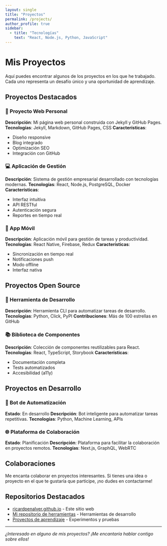 ```yaml
---
layout: single
title: "Proyectos"
permalink: /projects/
author_profile: true
sidebar:
  - title: "Tecnologías"
    text: "React, Node.js, Python, JavaScript"
---
```


# Mis Proyectos

Aquí puedes encontrar algunos de los proyectos en los que he trabajado. Cada uno representa un desafío único y una oportunidad de aprendizaje.

## Proyectos Destacados

### 🚀 Proyecto Web Personal
**Descripción**: Mi página web personal construida con Jekyll y GitHub Pages.
**Tecnologías**: Jekyll, Markdown, GitHub Pages, CSS
**Características**:
- Diseño responsive
- Blog integrado
- Optimización SEO
- Integración con GitHub

### 💻 Aplicación de Gestión
**Descripción**: Sistema de gestión empresarial desarrollado con tecnologías modernas.
**Tecnologías**: React, Node.js, PostgreSQL, Docker
**Características**:
- Interfaz intuitiva
- API RESTful
- Autenticación segura
- Reportes en tiempo real

### 📱 App Móvil
**Descripción**: Aplicación móvil para gestión de tareas y productividad.
**Tecnologías**: React Native, Firebase, Redux
**Características**:
- Sincronización en tiempo real
- Notificaciones push
- Modo offline
- Interfaz nativa

## Proyectos Open Source

### 🔧 Herramienta de Desarrollo
**Descripción**: Herramienta CLI para automatizar tareas de desarrollo.
**Tecnologías**: Python, Click, PyPI
**Contribuciones**: Más de 100 estrellas en GitHub

### 📚 Biblioteca de Componentes
**Descripción**: Colección de componentes reutilizables para React.
**Tecnologías**: React, TypeScript, Storybook
**Características**:
- Documentación completa
- Tests automatizados
- Accesibilidad (a11y)

## Proyectos en Desarrollo

### 🤖 Bot de Automatización
**Estado**: En desarrollo
**Descripción**: Bot inteligente para automatizar tareas repetitivas.
**Tecnologías**: Python, Machine Learning, APIs

### 🌐 Plataforma de Colaboración
**Estado**: Planificación
**Descripción**: Plataforma para facilitar la colaboración en proyectos remotos.
**Tecnologías**: Next.js, GraphQL, WebRTC

## Colaboraciones

Me encanta colaborar en proyectos interesantes. Si tienes una idea o proyecto en el que te gustaría que participe, ¡no dudes en contactarme!

## Repositorios Destacados

- [ricardpenalver.github.io](https://github.com/ricardpenalver/ricardpenalver.github.io) - Este sitio web
- [Mi repositorio de herramientas](https://github.com/ricardpenalver/tools) - Herramientas de desarrollo
- [Proyectos de aprendizaje](https://github.com/ricardpenalver/learning) - Experimentos y pruebas

---

*¿Interesado en alguno de mis proyectos? ¡Me encantaría hablar contigo sobre ellos!*
